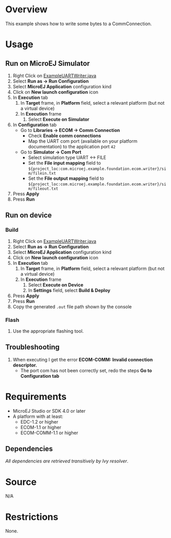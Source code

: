 # Overview
This example shows how to write some bytes to a CommConnection.

# Usage
## Run on MicroEJ Simulator
1. Right Click on [ExampleUARTWriter.java](src/main/java/com/microej/example/foundation/ecom/uartwriter/ExampleUARTWriter.java)
1. Select **Run as -> Run Configuration** 
1. Select **MicroEJ Application** configuration kind
1. Click on **New launch configuration** icon
1. In **Execution** tab
	1. In **Target** frame, in **Platform** field, select a relevant platform (but not a virtual device)
	1. In **Execution** frame
		1. Select **Execute on Simulator**
1. In **Configuration** tab
	* Go to **Libraries -> ECOM -> Comm Connection**
		* Check **Enable comm connections**
		* Map the UART com port (available on your platform documentation) to the application port `42`
	* Go to **Simulator -> Com Port**
		* Select simulation type UART <-> FILE
		* Set the **File input mapping** field to `${project_loc:com.microej.example.foundation.ecom.writer}/sim/filein.txt`
		* Set the **File output mapping** field to `${project_loc:com.microej.example.foundation.ecom.writer}/sim/fileout.txt`
1. Press **Apply**
1. Press **Run**


## Run on device
### Build
1. Right Click on [ExampleUARTWriter.java](src/main/java/com/microej/example/foundation/ecom/uartwriter/ExampleUARTWriter.java)
1. Select **Run as -> Run Configuration**
1. Select **MicroEJ Application** configuration kind
1. Click on **New launch configuration** icon
1. In **Execution** tab
	1. In **Target** frame, in **Platform** field, select a relevant platform (but not a virtual device)
	1. In **Execution** frame
		1. Select **Execute on Device**
		2. In **Settings** field, select **Build & Deploy**
1. Press **Apply**
1. Press **Run**
1. Copy the generated `.out` file path shown by the console

### Flash
1. Use the appropriate flashing tool.

## Troubleshooting
1. When executing I get the error **ECOM-COMM: Invalid connection descriptor.**
	* The port com has not been correctly set, redo the steps **Go to Configuration tab**

# Requirements
* MicroEJ Studio or SDK 4.0 or later
* A platform with at least:
	* EDC-1.2 or higher
	* ECOM-1.1 or higher
	* ECOM-COMM-1.1 or higher

## Dependencies
_All dependencies are retrieved transitively by Ivy resolver_.

# Source
N/A

# Restrictions
None. 
<!--
	Copyright 2016-2019 MicroEJ Corp. All rights reserved.
    For demonstration purpose only.
    MicroEJ Corp. PROPRIETARY. Use is subject to license terms.
-->